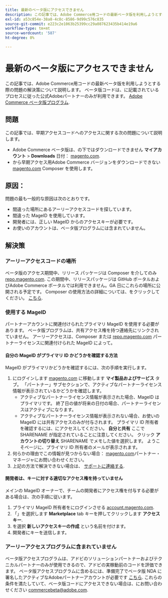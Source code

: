 ```yaml
---
title: 最新のベータ版にアクセスできません
description: この記事では、Adobe Commerce用コードの最新ベータ版を利用しようとする際の問題の解決策について説明します。 ベータ版コードは、[Adobe Commerce ベータ版プログラム ] （https://github.com/magento/magento2/wiki/Magento-Beta-Program）に記載されているプロセスに従った公式Adobeパートナーのみが利用できます。
exl-id: a53c854e-38a8-4c8c-8586-9d99c576c835
source-git-commit: e223c2e1063b25399cc29a087623435b414e19a6
workflow-type: tm+mt
source-wordcount: '587'
ht-degree: 0%

---
```


# 最新のベータ版にアクセスできません

この記事では、Adobe Commerce用コードの最新ベータ版を利用しようとする際の問題の解決策について説明します。 ベータ版コードは、に記載されているプロセスに従った公式Adobeパートナーのみが利用できます。 [Adobe Commerce ベータ版プログラム](https://github.com/magento/magento2/wiki/Magento-Beta-Program).

## 問題

この記事では、早期アクセスコードへのアクセスに関する次の問題について説明します。

* Adobe Commerce ベータ版は、の下ではダウンロードできません **マイアカウント** > **Downloads** 日付： [magento.com](https://account.magento.com/customer/account/login).
* から早期アクセス用Adobe Commerce バージョンをダウンロードできない [magento.com](https://account.magento.com/customer/account/login) Composer を使用します。

## 原因：

問題の最も一般的な原因は次のとおりです。

* 間違った場所にあるアーリーアクセスコードを探しています。
* 間違った MageID を使用しています。
* 開発者には、正しい MageID からのアクセスキーが必要です。
* お使いのアカウントは、ベータ版プログラムには含まれていません。

## 解決策

### アーリーアクセスコードの場所

ベータ版のアクセス期間中、リリース パッケージは Composer を介してのみ [repo.magento.com](https://repo.magento.com/). この期間中、リリースパッケージは GitHub ポータルおよびAdobe Commerce ポータルでは利用できません。GA 日にこれらの場所に公開される予定です。 Composer の使用方法の詳細については、をクリックしてください。 [こちら](https://devdocs.magento.com/guides/v2.3/install-gde/composer.html).

### 使用する MageID

パートナーアカウントに関連付けられたプライマリ MageID を使用する必要があります。 ベータ版プログラムは、共有アクセス権を持つ連絡先にリンクされていません。 アーリーアクセスは、Composer または [repo.magento.com](https://repo.magento.com/) パートナーライセンスに関連付けられた MageID によって。

#### 自分の MageID がプライマリ ID かどうかを確認する方法

MageID がプライマリかどうかを確認するには、次の手順を実行します。

1. にログインします [magento.com](https://account.magento.com/customer/account/login) に移動します **マイ製品およびサービス** タブ。 「パートナー」サブセクションで、アクティブなパートナーライセンス情報が表示されているかどうかを確認します。
   * アクティブなパートナーライセンス情報が表示された場合、MageID はプライマリです。 終了日の値が将来の日付の場合、パートナーライセンスはアクティブになります。
   * アクティブなパートナーライセンス情報が表示されない場合、お使いの MageID には共有アクセスのみが付与されます。 プライマリ ID 所有者を確認するには、にアクセスしてください。 **自分と共有** ここで SHARENAME が指定されていることに注意してください。 クリック **アカウントの切り替え** SHARENAME でメモした値を選択します。 ようこそページに、プライマリ ID 所有者のメールが表示されます。
1. 何らかの理由でこの情報が見つからない場合： [magento.com](https://account.magento.com/customer/account/login)パートナー・マネージャにお問い合わせください。
1. 上記の方法で解決できない場合は、 [サポートに連絡する](/help/help-center-guide/help-center/magento-help-center-user-guide.md#merchant-not-displayed).

#### 開発者は、キーに対する適切なアクセス権を持っていません

メインの MageID オーナーで、チームの開発者にアクセス権を付与する必要がある場合は、次の手順に従います。

1. プライマリ MageID 所有者をにログインさせる [account.magento.com](https://account.magento.com/customer/account/login).
1. 「」を選択します **Marketplace** tab キーを押してクリックします **アクセスキー**.
1. を選択 **新しいアクセスキーの作成** という名前を付けます。
1. 開発者にキーを送信します。

### アーリーアクセスプログラムに含まれていません

ベータ版アクセスプログラムは、アドビのソリューションパートナーおよびテクニカルパートナーのみが使用できるので、アドビの実稼動前のコードを評価できます。 ベータ版アクセスプログラムに含めるには、準備完了でベータ版 NDA に署名したアクティブなAdobeパートナーアカウントが必要です [こちら](https://github.com/magento/magento2/wiki/Magento-Beta-Program). これらの条件を満たしていて、ベータ版コードにアクセスできない場合は、にお問い合わせください [commercebeta@adobe.com](mailto:commercebeta@adobe.com).
